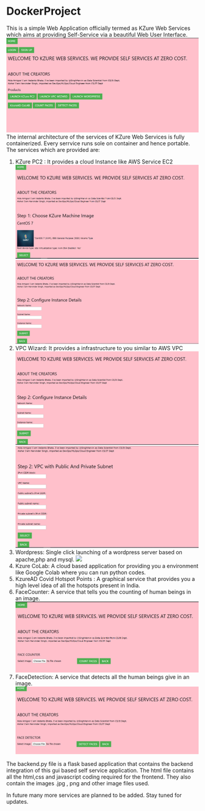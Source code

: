 # DockerProject
This is a simple Web Application officially termed as KZure Web Services which aims at providing Self-Service via a beautiful Web User Interface.
![](output/home.png)
The internal architecture of the services of KZure Web Services is fully containerized. Every serrvice runs sole on container and hence portable.
The services which are provided are:
  1) KZure PC2 : It provides a cloud Instance like AWS Service EC2
  ![](output/instance1.png)
  ![](output/instance2.png)
  2) VPC Wizard: It provides a infrastructure to you similar to AWS VPC
  ![](output/vpc1.png)
  ![](output/vpc2.png)
  3) Wordpress: Single click launching of a wordpress server based on apache,php and mysql.
  ![](output/wordpress.png)
  4) Kzure CoLab: A cloud based application for providing you a environment like Google Colab where you can run python codes.
  5) KzureAD Covid Hotspot Points : A graphical service that provides you a high level idea of all the hotspots present in India.
  6) FaceCounter: A service that tells you the counting of human beings in an image.
  ![](output/count.png)
  7) FaceDetection: A service that detects all the human beings give in an image.
  ![](output/detection.png)
 

 The backend.py file is a flask based application that contains the backend integration of this gui based self service application. 
 The html file contains all the html,css and javascript coding required for the frontend. They also contain the images .jpg , png and other image files used.

 In future many more services are planned to be added. Stay tuned for updates.



